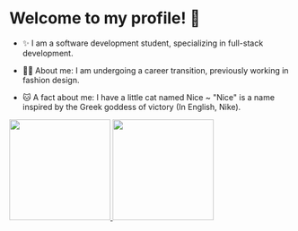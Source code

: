 # Welcome to my profile! 👋

<!--
**TrizCes/TrizCes** is a ✨ _special_ ✨ repository because its `README.md` (this file) appears on your GitHub profile.

Here are some ideas to get you started:

- 🔭 I’m currently working on ...
- 🌱 I’m currently learning ...
- 👯 I’m looking to collaborate on ...
- 🤔 I’m looking for help with ...
- 💬 Ask me about ...
- 📫 How to reach me: ...
- 😄 Pronouns: ...
- ⚡ Fun fact: ...
-->
- ✨ I am a software development student, specializing in full-stack development.

- 👩‍💻 About me: I am undergoing a career transition, previously working in fashion design.
  
- 🐱 A fact about me: I have a little cat named Nice ~ "Nice" is a name inspired by the Greek goddess of victory (In English, Nike).

<div>
  <a href="https://github.com/TrizCes"/>
  <img height="180em" src="https://github-readme-stats.vercel.app/api?username=TrizCes&show_icons=true&theme=vision-friendly-dark&inclue_all_commit=true" />
  <img height="180em" src="https://github-readme-stats.vercel.app/api/top-langs?username=TrizCes&layout-default&langs_count=3&theme=vision-friendly-dark" />
</div>

<div> 
  
</div>
